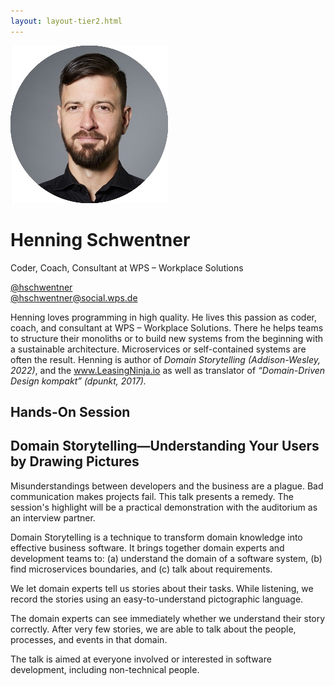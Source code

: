 ```yaml
---
layout: layout-tier2.html
---
```

<div class="container section featured-speaker">
    <div class="row">
      <div class="col-xs-12 col-sm-2 img-container">
        <img class="new-speaker-page-img" src="../img/speakers/henning-schwentner.jpg" />
        </div>
      <div class="col-xs-12 col-sm-10 copy-container">
        <h1 class="speaker-header">Henning Schwentner</h1>
        <span class="speaker-subtitle">Coder, Coach, Consultant at WPS – Workplace Solutions</span>
        <p>
          <a class="speaker-handle" href="https://twitter.com/@hschwentner" target="_blank">@hschwentner</a>
          <br>
          <a class="speaker-handle" href="https://social.wps.de/@hschwentner" target="_blank">@hschwentner@social.wps.de</a>
        </p>
        <p>Henning loves programming in high quality. He lives this passion as coder, coach, and consultant at WPS – Workplace Solutions. There he helps teams to structure their monoliths or to build new systems from the beginning with a sustainable architecture. Microservices or self-contained systems are often the result. Henning is author of <em>Domain Storytelling (Addison-Wesley, 2022)</em>, and the <a href="https://leasingninja.io/">www.LeasingNinja.io</a> as well as translator of <em>“Domain-Driven Design kompakt” (dpunkt, 2017).</em></p>
        <h2>Hands-On Session</h2>
        <h2 class="gold">Domain Storytelling—Understanding Your Users by Drawing Pictures</h2>
        <p>Misunderstandings between developers and the business are a plague. Bad communication makes projects fail. This talk presents a remedy. The session's highlight will be a practical demonstration with the auditorium as an interview partner.</p>
        <p>Domain Storytelling is a technique to transform domain knowledge into effective business software. It brings together domain experts and development teams to: (a) understand the domain of a software system, (b) find microservices boundaries, and (c) talk about requirements.</p>
        <p>We let domain experts tell us stories about their tasks. While listening, we record the stories using an easy-to-understand pictographic language.</p>
        <p>The domain experts can see immediately whether we understand their story correctly. After very few stories, we are able to talk about the people, processes, and events in that domain.</p>
        <p>The talk is aimed at everyone involved or interested in software development, including non-technical people.</p>
      </div>
    </div>
  </div>  